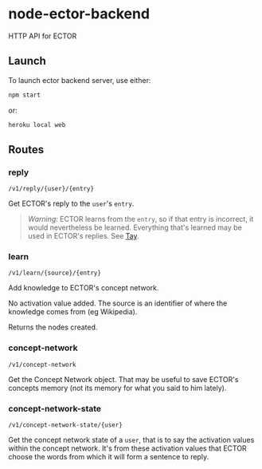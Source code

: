 # node-ector-backend

HTTP API for ECTOR

## Launch

To launch ector backend server, use either:

```bash
npm start
```

or:

```bash
heroku local web
```

## Routes

### reply

`/v1/reply/{user}/{entry}`

Get ECTOR's reply to the `user`'s `entry`.

> *Warning*: ECTOR learns from the `entry`, so if that entry
> is incorrect, it would nevertheless be learned. Everything
> that's learned may be used in ECTOR's replies. See [Tay](https://en.wikipedia.org/wiki/Tay_(bot)).

### learn

`/v1/learn/{source}/{entry}`

Add knowledge to ECTOR's concept network.

No activation value added. The source is an identifier of where the knowledge comes from (eg Wikipedia).

Returns the nodes created.

### concept-network

`/v1/concept-network`

Get the Concept Network object.
That may be useful to save ECTOR's concepts memory (not its memory for what you said to him lately).

### concept-network-state

`/v1/concept-network-state/{user}`

Get the concept network state of a `user`, that is to say the activation values within the concept network.
It's from these activation values that ECTOR choose the words from which it will form a sentence to reply.
